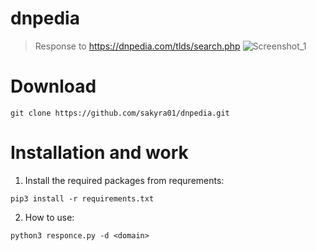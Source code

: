 # dnpedia

> Response to https://dnpedia.com/tlds/search.php
![Screenshot_1](https://user-images.githubusercontent.com/57565730/137348609-0f18727d-0336-4917-96c0-76dd34c16999.png)

# Download

```console
git clone https://github.com/sakyra01/dnpedia.git
```
# Installation and work
1. Install the required packages from requrements:
```console
pip3 install -r requirements.txt
```
2. How to use:

```console
python3 responce.py -d <domain>
```
